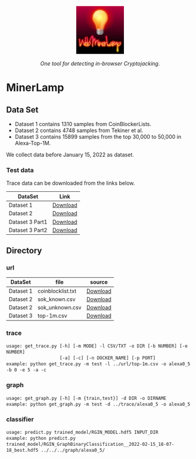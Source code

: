 <div align="center">
 <img src="res/WebMinerLamp.jpg">
</div>
<p align="center">
  <i>One tool for detecting in-browser Cryptojacking.</i>
</p>


# MinerLamp

## Data Set

- Dataset 1 contains 1310 samples from CoinBlockerLists.
- Dataset 2 contains 4748 samples from Tekiner et al.
- Dataset 3 contains 15899 samples from the top 30,000 to 50,000 in Alexa-Top-1M.

We collect data before January 15, 2022 as dataset.

### Test data

Trace data can be downloaded from the links below.

| DataSet | Link  |
|  ----  | ----  |
| Dataset 1 |  [Download](https://drive.google.com/drive/folders/1BU3o1ZJOv2CQZDxFkRh9wwztaSHePxBT?usp=sharing) |
| Dataset 2 |  [Download](https://drive.google.com/drive/folders/1BU3o1ZJOv2CQZDxFkRh9wwztaSHePxBT?usp=sharing) |
| Dataset 3 Part1 |  [Download](https://drive.google.com/drive/folders/1BU3o1ZJOv2CQZDxFkRh9wwztaSHePxBT?usp=sharing) |
| Dataset 3 Part2 |  [Download](https://drive.google.com/drive/folders/10z3wdew4ls776NOWf2Lp_wWBK6qqWEMA?usp=sharing) |


## Directory

### url

| DataSet |  file   | source  |
|  ----  |  ----  | ----  |
| Dataset 1 | coinblocklist.txt  | [Download](https://zerodot1.gitlab.io/CoinBlockerLists/list_browser.txt) |
| Dataset 2 | sok_known.csv  | [Download](https://raw.githubusercontent.com/sokcryptojacking/SoK/main/PublicWWW%20Dataset/known_service_provider_domain_list.csv) |
| Dataset 2 | sok_unknown.csv | [Download](https://raw.githubusercontent.com/sokcryptojacking/SoK/main/PublicWWW%20Dataset/unknown_service_provider_domain_list.csv) |
| Dataset 3 | top-1m.csv | [Download](http://s3.amazonaws.com/alexa-static/top-1m.csv.zip) |


### trace

```shell script
usage: get_trace.py [-h] [-m MODE] -l CSV/TXT -o DIR [-b NUMBER] [-e NUMBER]
                    [-a] [-c] [-n DOCKER_NAME] [-p PORT]
example: python get_trace.py -m test -l ../url/top-1m.csv -o alexa0_5 -b 0 -e 5 -a -c
```

### graph

```shell script
usage: get_graph.py [-h] [-m {train,test}] -d DIR -o DIRNAME
example: python get_graph.py -m test -d ../trace/alexa0_5 -o alexa0_5
```

### classifier

```shell script
usage: predict.py trained_model/RGIN_MODEL.hdf5 INPUT_DIR
example: python predict.py trained_model/RGIN_GraphBinaryClassification__2022-02-15_18-07-18_best.hdf5 ../../../graph/alexa0_5/
```

